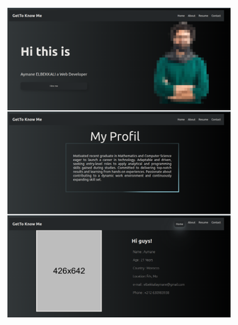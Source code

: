 ![Screenshot](Screenshot%20from%202024-02-28%2016-14-18.png)
![Screenshot](Screenshot%20from%202024-02-28%2016-14-45.png)
![Screenshot](Screenshot%20from%202024-02-28%2016-15-01.png)

